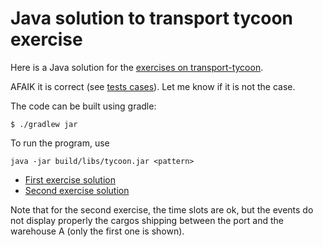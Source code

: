 # Java solution to transport tycoon exercise

Here is a Java solution for the [exercises on transport-tycoon](https://github.com/Softwarepark/exercises).

AFAIK it is correct (see [tests cases](tst/tycoon/FactoryTest.java)). Let me know if it is not the case.

The code can be built using gradle:

```
$ ./gradlew jar
```

To run the program, use

```
java -jar build/libs/tycoon.jar <pattern>
```

- [First exercise solution](https://github.com/danielleberre/transport-tycoon/tree/exercice1)
- [Second exercise solution](https://github.com/danielleberre/transport-tycoon/tree/exercice2)

Note that for the second exercise, the time slots are ok, but the events do not display properly the cargos shipping between the port and the warehouse A (only the first one is shown).
